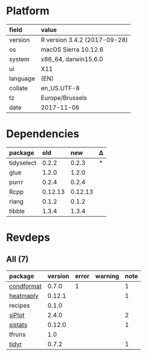 # Platform

|field    |value                        |
|:--------|:----------------------------|
|version  |R version 3.4.2 (2017-09-28) |
|os       |macOS Sierra 10.12.6         |
|system   |x86_64, darwin15.6.0         |
|ui       |X11                          |
|language |(EN)                         |
|collate  |en_US.UTF-8                  |
|tz       |Europe/Brussels              |
|date     |2017-11-06                   |

# Dependencies

|package    |old     |new     |Δ  |
|:----------|:-------|:-------|:--|
|tidyselect |0.2.2   |0.2.3   |*  |
|glue       |1.2.0   |1.2.0   |   |
|purrr      |0.2.4   |0.2.4   |   |
|Rcpp       |0.12.13 |0.12.13 |   |
|rlang      |0.1.2   |0.1.2   |   |
|tibble     |1.3.4   |1.3.4   |   |

# Revdeps

## All (7)

|package                              |version |error |warning |note |
|:------------------------------------|:-------|:-----|:-------|:----|
|[condformat](problems.md#condformat) |0.7.0   |1     |        |1    |
|[heatmaply](problems.md#heatmaply)   |0.12.1  |      |        |1    |
|recipes                              |0.1.0   |      |        |     |
|[sjPlot](problems.md#sjplot)         |2.4.0   |      |        |2    |
|[sjstats](problems.md#sjstats)       |0.12.0  |      |        |1    |
|tfruns                               |1.0     |      |        |     |
|[tidyr](problems.md#tidyr)           |0.7.2   |      |        |1    |

